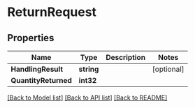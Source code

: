 # ReturnRequest

## Properties

Name | Type | Description | Notes
------------ | ------------- | ------------- | -------------
**HandlingResult** | **string** |  | [optional] 
**QuantityReturned** | **int32** |  | 

[[Back to Model list]](../README.md#documentation-for-models) [[Back to API list]](../README.md#documentation-for-api-endpoints) [[Back to README]](../README.md)


